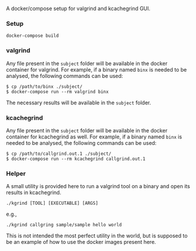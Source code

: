 A docker/compose setup for valgrind and kcachegrind GUI.

### Setup

```
docker-compose build
```

### valgrind

Any file present in the `subject` folder will be available in the docker container for valgrind. For example, if a binary named `binx` is needed to be analysed, the following commands can be used:
```
$ cp /path/to/binx ./subject/
$ docker-compose run --rm valgrind binx
```
The necessary results will be available in the `subject` folder.

### kcachegrind

Any file present in the `subject` folder will be available in the docker container for kcachegrind as well. For example, if a binary named `binx` is needed to be analysed, the following commands can be used:
```
$ cp /path/to/callgrind.out.1 ./subject/
$ docker-compose run --rm kcachegrind callgrind.out.1
```

### Helper
A small utility is provided here to run a valgrind tool on a binary and open its results in kcachegrind.

```
./kgrind [TOOL] [EXECUTABLE] [ARGS]
```
e.g.,
```
./kgrind callgring sample/sample hello world
```
This is not intended the most perfect utility in the world, but is supposed to be an example of how to use the docker images present here.
